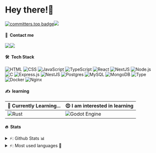 # Hey there!👋

[![committers.top badge](https://user-badge.committers.top/venezuela/Cariea.svg)](https://user-badge.committers.top/venezuela/Cariea)<img src="https://komarev.com/ghpvc/?username=cariea&style=flat-square"/>


#### 📱 &nbsp;Contact me 
<a href="https://www.linkedin.com/in/carmelo-naim-542b81280/"><img src="https://img.shields.io/badge/-Carmelo%20Naim-0077B5?style=flat-square&logo=Linkedin&logoColor=white"/></a><a href="mailto:cnaim.dev@gmail.com"><img src="https://img.shields.io/badge/-cnaim.dev@gmail.com-D14836?style=flat-square&logo=Gmail&logoColor=white"/></a>

#### 🛠 &nbsp;Tech Stack

![HTML](https://img.shields.io/badge/-HTML-05122A?style=for-the-badge&logo=HTML5)
![CSS](https://img.shields.io/badge/-CSS-05122A?style=for-the-badge&logo=CSS3&logoColor=1572B6)
![JavaScript](https://img.shields.io/badge/-JavaScript-05122A?style=for-the-badge&logo=javascript)
![TypeScript](https://img.shields.io/badge/-TypeScript-05122A?style=for-the-badge&logo=typescript)
![React](https://img.shields.io/badge/-React-05122A?style=for-the-badge&logo=react)
![NextJS](https://img.shields.io/badge/Next-black?style=for-the-badge&logo=next.js&logoColor=white)
![Node.js](https://img.shields.io/badge/-Node.js-05122A?style=for-the-badge&logo=node.js)
![C](https://img.shields.io/badge/-C-05122A?style=for-the-badge&logo=C&logoColor=A8B9CC)
![Express.js](https://img.shields.io/badge/express.js-%23404d59.svg?style=for-the-badge&logo=express&logoColor=%2361DAFB)
![NestJS](https://img.shields.io/badge/nestjs-%23E0234E.svg?style=for-the-badge&logo=nestjs&logoColor=white)
![Postgres](https://img.shields.io/badge/postgres-%23316192.svg?style=for-the-badge&logo=postgresql&logoColor=white)
![MySQL](https://img.shields.io/badge/mysql-4479A1.svg?style=for-the-badge&logo=mysql&logoColor=white)
![MongoDB](https://img.shields.io/badge/MongoDB-%234ea94b.svg?style=for-the-badge&logo=mongodb&logoColor=white)
![Type](https://img.shields.io/badge/TypeORM-3982CE?style=for-the-badge&logo=TypeORM&logoColor=white)
![Docker](https://img.shields.io/badge/docker-%230db7ed.svg?style=for-the-badge&logo=docker&logoColor=white)
![Nginx](https://img.shields.io/badge/nginx-%23009639.svg?style=for-the-badge&logo=nginx&logoColor=white)

#### ✍️ &nbsp;learning

| 📝 Currently Learning... | 😍 I am interested in learning |
| --- | --- |
| ![Rust](https://img.shields.io/badge/rust-%23000000.svg?style=for-the-badge&logo=rust&logoColor=white) | ![Godot Engine](https://img.shields.io/badge/GODOT-%23FFFFFF.svg?style=for-the-badge&logo=godot-engine) |

#### 🔥 &nbsp;Stats 
<details>
  <summary> ⚡: Github Stats 📊</summary>
  <a>
    <img src="https://github-readme-stats.vercel.app/api?username=cariea&show_icons=true&locale=en&theme=dracula" alt="cariea" style="height: 200px; width: auto;">
  </a>
</details>
<details>
  <summary> ⚡: Most used languages  🧠</summary>
    <a>
      <img src="https://github-readme-stats.vercel.app/api/top-langs/?username=cariea&layout=compact&theme=dracula" alt="cariea" style="height: 200px; width: auto;">
    </a>
</details>
